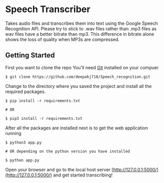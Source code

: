 # Speech Transcriber
Takes audio files and transcribes them into text using the Google Speech Recognition API. Please try to stick to .wav files rather than .mp3 files as wav files have a better bitrate than mp3. This difference in bitrate alone shows the loss of quality when MP3s are compressed.
## Getting Started
First you want to clone the repo
You'll need [Git](https://git-scm.com/book/en/v2/Getting-Started-Installing-Git) installed on your compuer
```
$ git clone https://github.com/deepakj718/Speech_recognition.git
```
Change to the directory where you saved the project and install all the required packages.
 ```
 $ pip install -r requirements.txt
 
# OR

$ pip3 install -r requirements.txt
 ```
 After all the packages are installed next is to get the web application running
  ```
  $ python3 app.py
  
  # OR depending on the python version you have installed
  
  $ python app.py
  ```
  Open your browser and go to the local host server [http://127.0.0.1:5000/](http://127.0.0.1:5000/) and get started transcribing!
  

